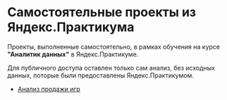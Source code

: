 # Самостоятельные проекты из Яндекс.Практикума

Проекты, выполненные самостоятельно, в рамках обучения на курсе **"Аналитик данных"** в Яндекс.Практикуме.

Для публичного доступа оставлен только сам анализ, без исходных данных, поторые были предоставлены Яндекс.Практикумом.

- [Анализ продажи игр](1-GamesSalesAnalysis)
